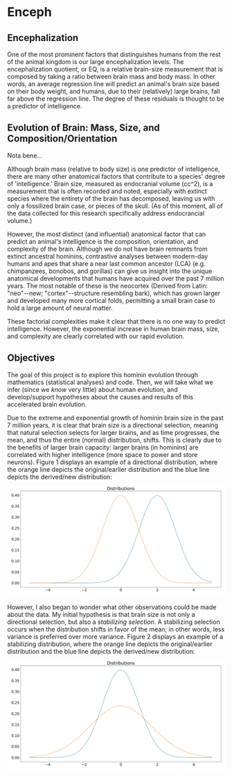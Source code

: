 # Enceph

## Encephalization

One of the most prominent factors that distinguishes humans from the rest of the animal kingdom is our large encephalization levels. The encephalization quotient, or EQ, is a relative brain-size measurement that is composed by taking a ratio between brain mass and body mass. In other words, an average regression line will predict an animal's brain size based on their body weight, and humans, due to their (relatively) large brains, fall far above the regression line. The degree of these residuals is thought to be a predictor of intelligence.


## Evolution of Brain: Mass, Size, and Composition/Orientation

Nota bene...

Although brain mass (relative to body size) is one predictor of intelligence, there are many other anatomical factors that contribute to a species' degree of 'intelligence.' Brain size, measured as endocranial volume (cc^2), is a measurement that is often recorded and noted, especially with extinct species where the entirety of the brain has decomposed, leaving us with only a fossilized brain case, or pieces of the skull. (As of this moment, all of the data collected for this research specifically address endocrancial volume.)

However, the most distinct (and influential) anatomical factor that can predict an animal's intelligence is the composition, orientation, and complexity of the brain. Although we do not have brain remnants from extinct ancestral hominins, contrastive analyses between modern-day humans and apes that share a near last common ancestor (LCA) (e.g. chimpanzees, bonobos, and gorillas) can give us insight into the unique anatomical developments that humans have acquired over the past 7 million years. The most notable of these is the neocortex (Derived from Latin: "neo"--new; "cortex"--structure resembling bark), which has grown larger and developed many more cortical folds, permitting a small brain case to hold a large amount of neural matter.

These factorial complexities make it clear that there is no one way to predict intelligence. However, the exponential increase in human brain mass, size, and complexity are clearly correlated with our rapid evolution.

## Objectives

The goal of this project is to explore this hominin evolution through mathematics (statistical analyses) and code. Then, we will take what we infer (since we <i>know</i> very little) about human evolution, and develop/support hypotheses about the causes and results of this accelerated brain evolution.

Due to the extreme and exponential growth of hominin brain size in the past 7 million years, it is clear that brain size is a directional selection, meaning that natural selection selects for larger brains, and as time progresses, the mean, and thus the entire (normal) distribution, shifts. This is clearly due to the benefits of larger brain capacity: larger brains (in hominins) are correlated with higher intelligence (more space to power and store neurons). Figure 1 displays an example of a directional distribution, where the orange line depicts the original/earlier distribution and the blue line depicts the derived/new distribution:

![directional_distribution](./distribution.png)

However, I also began to wonder what other observations could be made about the data. My initial hypothesis is that brain size is not only a directional selection, but also a <i>stabilizing selection</i>. A stabilizing selection occurs when the distribution shifts in favor of the mean; in other words, less variance is preferred over more variance. Figure 2 displays an example of a stabilizing distribution, where the orange line depicts the original/earlier distribution and the blue line depicts the derived/new distribution:

![stabilizing_distribution](./stabilizing_distribution.png)
